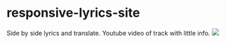 <h1>responsive-lyrics-site</h1>
Side by side lyrics and translate. 
Youtube video of track with little info.
<img src="https://user-images.githubusercontent.com/61241894/79904496-66182d80-841d-11ea-8969-da59a2f700e4.gif">
